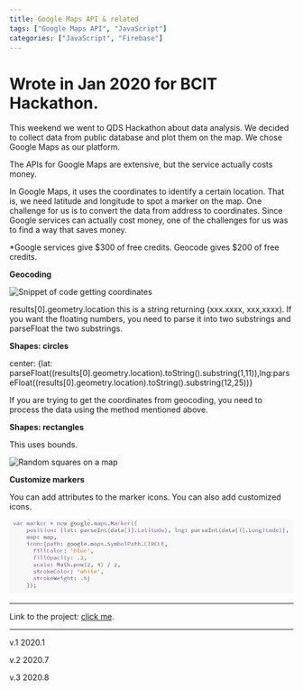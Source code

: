 ```yaml
---
title: Google Maps API & related
tags: ["Google Maps API", "JavaScript"] 
categories: ["JavaScript", "Firebase"]
---
```


# Wrote in Jan 2020 for BCIT Hackathon.
<!-- wp:paragraph -->
<p>This weekend we went to QDS Hackathon about data analysis. We decided to collect data from public database and plot them on the map. We chose Google Maps as our platform. </p>
<!-- /wp:paragraph -->

<!-- wp:paragraph -->
<p>The APIs for Google Maps are extensive, but the service actually costs money. </p>
<!-- /wp:paragraph -->

<!-- wp:paragraph -->
<p>In Google Maps, it uses the coordinates to identify a certain location. That is, we need latitude and longitude to spot a marker on the map. One challenge for us is to convert the data from address to coordinates. Since Google services can actually cost money, one of the challenges for us was to find a way that saves money. </p>
<!-- /wp:paragraph -->

<!-- wp:paragraph -->
<p>*Google services give $300 of free credits. Geocode gives $200 of free credits. </p>
<!-- /wp:paragraph -->

<!-- wp:paragraph -->
<p><strong>Geocoding</strong></p>
<!-- /wp:paragraph -->

![Snippet of code getting coordinates](https://i.imgur.com/fUhh83N.png)

<!-- wp:paragraph -->
<p>results[0].geometry.location this is a string returning (xxx.xxxx, xxx,xxxx). If you want the floating numbers, you need to parse it into two substrings and parseFloat the two substrings. </p>
<!-- /wp:paragraph -->

<!-- wp:paragraph -->
<p><strong>Shapes: circles</strong></p>
<!-- /wp:paragraph -->

<!-- wp:paragraph -->
<p>center: {lat: parseFloat((results[0].geometry.location).toString().substring(1,11)),lng:parseFloat((results[0].geometry.location).toString().substring(12,25))}</p>
<!-- /wp:paragraph -->

<!-- wp:paragraph -->
<p>If you are trying to get the coordinates from geocoding, you need to process the data using the method mentioned above. </p>
<!-- /wp:paragraph -->

<!-- wp:paragraph -->
<p><strong>Shapes: rectangles</strong></p>
<!-- /wp:paragraph -->

<!-- wp:paragraph -->
<p>This uses bounds. </p>
<!-- /wp:paragraph -->

![Random squares on a map](https://i.imgur.com/WdTJHSw.png)

<!-- wp:paragraph -->
<p><strong>Customize markers</strong></p>
<!-- /wp:paragraph -->

<!-- wp:paragraph -->
<p>You can add attributes to the marker icons. You can also add customized icons.</p>
<!-- /wp:paragraph -->

![Icon attributes](img/image-3.png)

---
Link to the project: [click me](https://qds20team16.web.app/).

---
v.1 2020.1  

v.2 2020.7  

v.3 2020.8